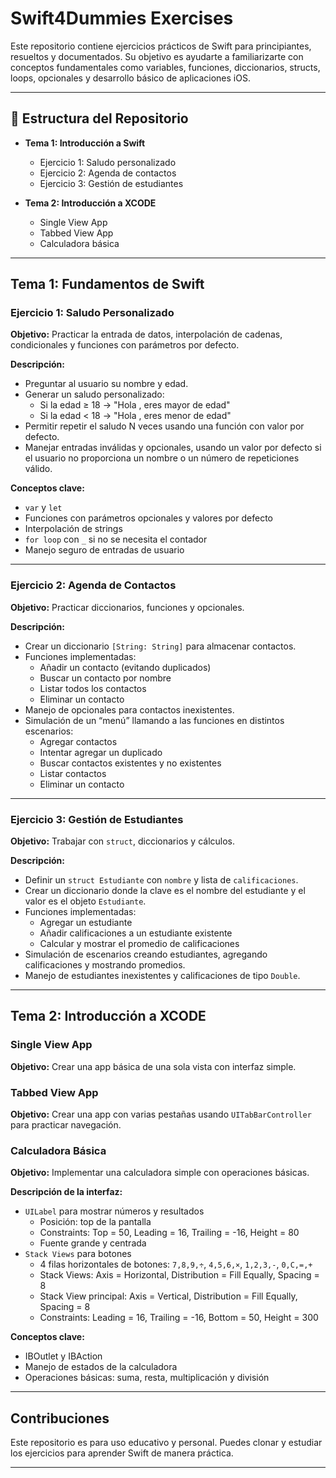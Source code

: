 # Swift4Dummies Exercises

Este repositorio contiene ejercicios prácticos de Swift para principiantes, resueltos y documentados. Su objetivo es ayudarte a familiarizarte con conceptos fundamentales como variables, funciones, diccionarios, structs, loops, opcionales y desarrollo básico de aplicaciones iOS.

---

## 📂 Estructura del Repositorio

- **Tema 1: Introducción a Swift**
  - Ejercicio 1: Saludo personalizado
  - Ejercicio 2: Agenda de contactos
  - Ejercicio 3: Gestión de estudiantes

- **Tema 2: Introducción a XCODE**
  - Single View App
  - Tabbed View App
  - Calculadora básica

---

## Tema 1: Fundamentos de Swift

### Ejercicio 1: Saludo Personalizado
**Objetivo:** Practicar la entrada de datos, interpolación de cadenas, condicionales y funciones con parámetros por defecto.  

**Descripción:**
- Preguntar al usuario su nombre y edad.
- Generar un saludo personalizado:
  - Si la edad ≥ 18 → "Hola <nombre>, eres mayor de edad"
  - Si la edad < 18 → "Hola <nombre>, eres menor de edad"
- Permitir repetir el saludo N veces usando una función con valor por defecto.
- Manejar entradas inválidas y opcionales, usando un valor por defecto si el usuario no proporciona un nombre o un número de repeticiones válido.

**Conceptos clave:**
- `var` y `let`
- Funciones con parámetros opcionales y valores por defecto
- Interpolación de strings
- `for loop` con `_` si no se necesita el contador
- Manejo seguro de entradas de usuario

---

### Ejercicio 2: Agenda de Contactos
**Objetivo:** Practicar diccionarios, funciones y opcionales.  

**Descripción:**
- Crear un diccionario `[String: String]` para almacenar contactos.
- Funciones implementadas:
  - Añadir un contacto (evitando duplicados)
  - Buscar un contacto por nombre
  - Listar todos los contactos
  - Eliminar un contacto
- Manejo de opcionales para contactos inexistentes.
- Simulación de un “menú” llamando a las funciones en distintos escenarios:
  - Agregar contactos
  - Intentar agregar un duplicado
  - Buscar contactos existentes y no existentes
  - Listar contactos
  - Eliminar un contacto

---

### Ejercicio 3: Gestión de Estudiantes
**Objetivo:** Trabajar con `struct`, diccionarios y cálculos.  

**Descripción:**
- Definir un `struct Estudiante` con `nombre` y lista de `calificaciones`.
- Crear un diccionario donde la clave es el nombre del estudiante y el valor es el objeto `Estudiante`.
- Funciones implementadas:
  - Agregar un estudiante
  - Añadir calificaciones a un estudiante existente
  - Calcular y mostrar el promedio de calificaciones
- Simulación de escenarios creando estudiantes, agregando calificaciones y mostrando promedios.
- Manejo de estudiantes inexistentes y calificaciones de tipo `Double`.

---

## Tema 2: Introducción a XCODE

### Single View App
**Objetivo:** Crear una app básica de una sola vista con interfaz simple.

### Tabbed View App
**Objetivo:** Crear una app con varias pestañas usando `UITabBarController` para practicar navegación.

### Calculadora Básica
**Objetivo:** Implementar una calculadora simple con operaciones básicas.  

**Descripción de la interfaz:**
- `UILabel` para mostrar números y resultados
  - Posición: top de la pantalla
  - Constraints: Top = 50, Leading = 16, Trailing = -16, Height = 80
  - Fuente grande y centrada
- `Stack Views` para botones
  - 4 filas horizontales de botones: `7,8,9,÷`, `4,5,6,×`, `1,2,3,-`, `0,C,=,+`
  - Stack Views: Axis = Horizontal, Distribution = Fill Equally, Spacing = 8
  - Stack View principal: Axis = Vertical, Distribution = Fill Equally, Spacing = 8
  - Constraints: Leading = 16, Trailing = -16, Bottom = 50, Height = 300

**Conceptos clave:**
- IBOutlet y IBAction
- Manejo de estados de la calculadora
- Operaciones básicas: suma, resta, multiplicación y división

---

## Contribuciones

Este repositorio es para uso educativo y personal. Puedes clonar y estudiar los ejercicios para aprender Swift de manera práctica.

---

